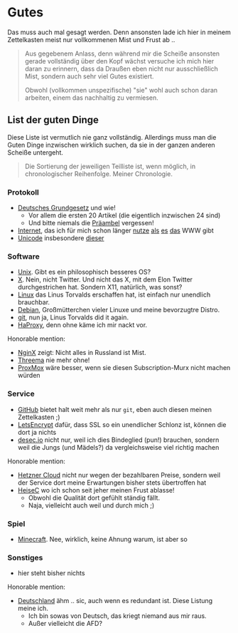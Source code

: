 # Gutes

Das muss auch mal gesagt werden.  Denn ansonsten lade ich hier in meinem Zettelkasten meist nur vollkommenen Mist und Frust ab ..

> Aus gegebenem Anlass, denn während mir die Scheiße ansonsten gerade vollständig über den Kopf wächst versuche ich mich hier daran zu erinnern,
> dass da Draußen eben nicht nur ausschließlich Mist, sondern auch sehr viel Gutes existiert.
>
> Obwohl (vollkommen unspezifische) "sie" wohl auch schon daran arbeiten, einem das nachhaltig zu vermiesen.


## List der guten Dinge

Diese Liste ist vermutlich nie ganz vollständig.  Allerdings muss man die Guten Dinge inzwischen wirklich suchen, da sie in der ganzen anderen Scheiße untergeht.

> Die Sortierung der jeweiligen Teilliste ist, wenn möglich, in chronologischer Reihenfolge.  Meiner Chronologie.

### Protokoll

- [Deutsches Grundgesetz](https://www.gesetze-im-internet.de/gg/pr_ambel.html) und wie!
  - Vor allem die ersten 20 Artikel (die eigentlich inzwischen 24 sind)
  - Und bitte niemals die [Präambel](https://www.gesetze-im-internet.de/gg/pr_ambel.html) vergessen!
- [Internet](https://de.wikipedia.org/wiki/Internet), das ich für mich schon länger [nutze](https://datatracker.ietf.org/doc/html/rfc527) [als](https://datatracker.ietf.org/doc/std10/) [es](https://datatracker.ietf.org/doc/html/rfc114) [das](https://datatracker.ietf.org/doc/html/rfc5536) WWW gibt
- [Unicode](https://unicode.org/) insbesondere [dieser](https://www.unicode.org/charts/nameslist/n_1F300.html#1F595)

### Software

- [Unix](https://de.wikipedia.org/wiki/Unix).  Gibt es ein philosophisch besseres OS?
- [X](https://x.org/).  Nein, nicht Twitter.  Und nicht das X, mit dem Elon Twitter durchgestrichen hat.  Sondern X11, natürlich, was sonst?
- [Linux](https://linux.org/) das Linus Torvalds erschaffen hat, ist einfach nur unendlich brauchbar.
- [Debian](https://debian.org/), Großmütterchen vieler Linuxe und meine bevorzugtre Distro.
- [git](https://git-scm.com/), nun ja, Linus Torvalds did it again.
- [HaProxy](https://haproxy.org/), denn ohne käme ich mir nackt vor.

Honorable mention:

- [NginX](https://nginx.org/) zeigt:  Nicht alles in Russland ist Mist.
- [Threema](https://web.threema.org) nie mehr ohne!
- [ProxMox](https://proxmox.org) wäre besser, wenn sie diesen Subscription-Murx nicht machen würden


### Service

- [GitHub](https://github.com/) bietet halt weit mehr als nur `git`, eben auch diesen meinen Zettelkasten ;)
- [LetsEncrypt](https://letsencrypt.org/) dafür, dass SSL so ein unendlicher Schlonz ist, können die dort ja nichts
- [desec.io](https://desec.io/) nicht nur, weil ich dies Bindeglied (pun!) brauchen, sondern weil die Jungs (und Mädels?) da vergleichsweise viel richtig machen

Honorable mention:

- [Hetzner Cloud](https://hetzner.cloud) nicht nur wegen der bezahlbaren Preise, sondern weil der Service dort meine Erwartungen bisher stets übertroffen hat
- [HeiseC](https://heisec.de/) wo ich schon seit jeher meinen Frust ablasse!
  - Obwohl die Qualität dort gefühlt ständig fällt.
  - Naja, vielleicht auch weil und durch mich ;)


### Spiel

- [Minecraft](https://minecraft.net/).  Nee, wirklich, keine Ahnung warum, ist aber so


### Sonstiges

- hier steht bisher nichts

Honorable mention:

- [Deutschland](https://de.wikipedia.org/wiki/Deutschland) ähm .. sic, auch wenn es redundant ist.  Diese Listung meine ich.
  - Ich bin sowas von Deutsch, das kriegt niemand aus mir raus.
  - Außer vielleicht die AFD?
